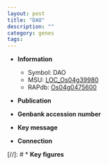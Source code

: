 ```yaml
---
layout: post
title: "DAO"
description: ""
category: genes
tags: 
---
```


* **Information**  
    + Symbol: DAO  
    + MSU: [LOC_Os04g39980](http://rice.uga.edu/cgi-bin/ORF_infopage.cgi?orf=LOC_Os04g39980)  
    + RAPdb: [Os04g0475600](http://rapdb.dna.affrc.go.jp/viewer/gbrowse_details/irgsp1?name=Os04g0475600)  

* **Publication**  

* **Genbank accession number**  

* **Key message**  

* **Connection**  

[//]: # * **Key figures**  


